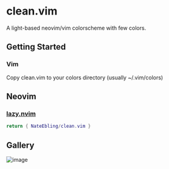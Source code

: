 # clean.vim
A light-based neovim/vim colorscheme with few colors.

## Getting Started

### Vim
Copy clean.vim to your colors directory (usually ~/.vim/colors)

## Neovim

### [lazy.nvim](https://lazy.folke.io/installation)
```lua
return { NateEbling/clean.vim }
```

## Gallery
![image](https://github.com/user-attachments/assets/3376523e-2336-493a-b1fa-86c59e05b50b)


